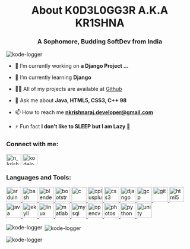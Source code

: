 <h1 align="center">About K0D3L0GG3R A.K.A KR1SHNA</h1>
<h3 align="center">A Sophomore, Budding SoftDev from India</h3>

<p align="left"> <img src="https://komarev.com/ghpvc/?username=kode-logger&label=Profile%20views&color=0eb413&style=flat" alt="kode-logger" /> </p>

- 🔭 I’m currently working on **a Django Project ...**

- 🌱 I’m currently learning **Django**

- 👨‍💻 All of my projects are available at [Github](https://github.com/kode-logger)

- 💬 Ask me about **Java, HTML5, CSS3, C++ 98**

- 📫 How to reach me **nkrishnaraj.developer@gmail.com**

- ⚡ Fun fact **I don't like to SLEEP but I am Lazy 🤷**

<h3 align="left">Connect with me:</h3>
<p align="left">
<a href="https://www.codechef.com/users/n_krishna_raj" target="blank"><img align="center" src="https://cdn.jsdelivr.net/npm/simple-icons@3.1.0/icons/codechef.svg" alt="n_krishna_raj" height="30" width="40" /></a>
<a href="https://www.hackerrank.com/kodelogger" target="blank"><img align="center" src="https://cdn.jsdelivr.net/npm/simple-icons@3.0.1/icons/hackerrank.svg" alt="kodelogger" height="30" width="40" /></a>
</p>

<h3 align="left">Languages and Tools:</h3>
<p align="left"> <a href="https://www.arduino.cc/" target="_blank"> <img src="https://cdn.worldvectorlogo.com/logos/arduino-1.svg" alt="arduino" width="40" height="40"/> </a> <a href="https://www.gnu.org/software/bash/" target="_blank"> <img src="https://www.vectorlogo.zone/logos/gnu_bash/gnu_bash-icon.svg" alt="bash" width="40" height="40"/> </a> <a href="https://www.blender.org/" target="_blank"> <img src="https://download.blender.org/branding/community/blender_community_badge_white.svg" alt="blender" width="40" height="40"/> </a> <a href="https://getbootstrap.com" target="_blank"> <img src="https://devicons.github.io/devicon/devicon.git/icons/bootstrap/bootstrap-plain.svg" alt="bootstrap" width="40" height="40"/> </a> <a href="https://www.cprogramming.com/" target="_blank"> <img src="https://devicons.github.io/devicon/devicon.git/icons/c/c-original.svg" alt="c" width="40" height="40"/> </a> <a href="https://www.w3schools.com/cpp/" target="_blank"> <img src="https://devicons.github.io/devicon/devicon.git/icons/cplusplus/cplusplus-original.svg" alt="cplusplus" width="40" height="40"/> </a> <a href="https://www.w3schools.com/css/" target="_blank"> <img src="https://devicons.github.io/devicon/devicon.git/icons/css3/css3-original-wordmark.svg" alt="css3" width="40" height="40"/> </a> <a href="https://www.djangoproject.com/" target="_blank"> <img src="https://devicons.github.io/devicon/devicon.git/icons/django/django-original.svg" alt="django" width="40" height="40"/> </a> <a href="https://cloud.google.com" target="_blank"> <img src="https://www.vectorlogo.zone/logos/google_cloud/google_cloud-icon.svg" alt="gcp" width="40" height="40"/> </a> <a href="https://git-scm.com/" target="_blank"> <img src="https://www.vectorlogo.zone/logos/git-scm/git-scm-icon.svg" alt="git" width="40" height="40"/> </a> <a href="https://www.w3.org/html/" target="_blank"> <img src="https://devicons.github.io/devicon/devicon.git/icons/html5/html5-original-wordmark.svg" alt="html5" width="40" height="40"/> </a> <a href="https://www.java.com" target="_blank"> <img src="https://devicons.github.io/devicon/devicon.git/icons/java/java-original-wordmark.svg" alt="java" width="40" height="40"/> </a> <a href="https://jekyllrb.com/" target="_blank"> <img src="https://www.vectorlogo.zone/logos/jekyllrb/jekyllrb-icon.svg" alt="jekyll" width="40" height="40"/> </a> <a href="https://www.linux.org/" target="_blank"> <img src="https://devicons.github.io/devicon/devicon.git/icons/linux/linux-original.svg" alt="linux" width="40" height="40"/> </a> <a href="https://www.mathworks.com/" target="_blank"> <img src="https://raw.githubusercontent.com/simple-icons/simple-icons/master/icons/mathworks.svg" alt="matlab" width="40" height="40"/> </a> <a href="https://www.mysql.com/" target="_blank"> <img src="https://devicons.github.io/devicon/devicon.git/icons/mysql/mysql-original-wordmark.svg" alt="mysql" width="40" height="40"/> </a> <a href="https://opencv.org/" target="_blank"> <img src="https://www.vectorlogo.zone/logos/opencv/opencv-icon.svg" alt="opencv" width="40" height="40"/> </a> <a href="https://www.photoshop.com/en" target="_blank"> <img src="https://devicons.github.io/devicon/devicon.git/icons/photoshop/photoshop-plain.svg" alt="photoshop" width="40" height="40"/> </a> <a href="https://www.python.org" target="_blank"> <img src="https://devicons.github.io/devicon/devicon.git/icons/python/python-original.svg" alt="python" width="40" height="40"/> </a> <a href="https://unity.com/" target="_blank"> <img src="https://www.vectorlogo.zone/logos/unity3d/unity3d-icon.svg" alt="unity" width="40" height="40"/> </a> </p>

<p><img align="left" src="https://github-readme-stats.vercel.app/api/top-langs?username=kode-logger&show_icons=true&theme=dark&title_color=ffffff&text_color=ffffff&locale=en&layout=compact" alt="kode-logger" /></p>

<p>&nbsp;<img align="center" src="https://github-readme-stats.vercel.app/api?username=kode-logger&show_icons=true&theme=dark&title_color=ffffff&text_color=ffffff&locale=en" alt="kode-logger" /></p>

<p><img align="center" src="https://github-readme-streak-stats.herokuapp.com/?user=kode-logger&theme=dark" alt="kode-logger" /></p>

